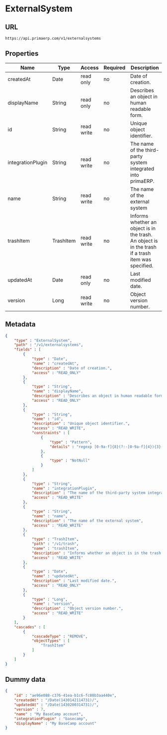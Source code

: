 ExternalSystem
==

## URL

	https://api.primaerp.com/v1/externalsystems

## Properties

| Name              | Type      | Access     | Required | Description                                                                                         |
|-------------------|-----------|------------|----------|-----------------------------------------------------------------------------------------------------|
| createdAt         | Date      | read only  | no       | Date of creation.                                                                                   |
| displayName       | String    | read only  | no       | Describes an object in human readable form.                                                         |
| id                | String    | read write | no       | Unique object identifier.                                                                           |
| integrationPlugin | String    | read write | no       | The name of the third-party system integrated into primaERP.                                        |
| name              | String    | read write | no       | The name of the external system                                                                     |
| trashItem         | TrashItem | read write | no       | Informs whether an object is in the trash. An object is in the trash if a trash item was specified. |
| updatedAt         | Date      | read only  | no       | Last modified date.                                                                                 |
| version           | Long      | read write | no       | Object version number.                                                                              |

## Metadata

```JSON
{
	"type" : "ExternalSystem",
	"path" : "/v1/externalsystems",
	"fields" : [
		{
			"type" : "Date",
			"name" : "createdAt",
			"description" : "Date of creation.",
			"access" : "READ_ONLY"
		},
		{
			"type" : "String",
			"name" : "displayName",
			"description" : "Describes an object in human readable form.",
			"access" : "READ_ONLY"
		},
		{
			"type" : "String",
			"name" : "id",
			"description" : "Unique object identifier.",
			"access" : "READ_WRITE",
			"constraints" : [
				{
					"type" : "Pattern",
					"details" : "regexp [0-9a-f]{8}(?:-[0-9a-f]{4}){3}-[0-9a-f]{12}"
				},
				{
					"type" : "NotNull"
				}
			]
		},
		{
			"type" : "String",
			"name" : "integrationPlugin",
			"description" : "The name of the third-party system integrated into primaERP.",
			"access" : "READ_WRITE"
		},
		{
			"type" : "String",
			"name" : "name",
			"description" : "The name of the external system",
			"access" : "READ_WRITE"
		},
		{
			"type" : "TrashItem",
			"path" : "/v1/trash",
			"name" : "trashItem",
			"description" : "Informs whether an object is in the trash. An object is in the trash if a trash item was specified.",
			"access" : "READ_WRITE"
		},
		{
			"type" : "Date",
			"name" : "updatedAt",
			"description" : "Last modified date.",
			"access" : "READ_ONLY"
		},
		{
			"type" : "Long",
			"name" : "version",
			"description" : "Object version number.",
			"access" : "READ_WRITE"
		}
	],
	"cascades" : [
		{
			"cascadeType" : "REMOVE",
			"objectTypes" : [
				"TrashItem"
			]
		}
	]
}
```

## Dummy data

```JSON
{
	"id" : "ae96e088-c376-41ea-b1c6-fc80b3aa440e",
	"createdAt" : "/Date(1430142114731)/",
	"updatedAt" : "/Date(1430200314731)/",
	"version" : 7,
	"name" : "My BaseCamp account",
	"integrationPlugin" : "basecamp",
	"displayName" : "My BaseCamp account"
}
```
